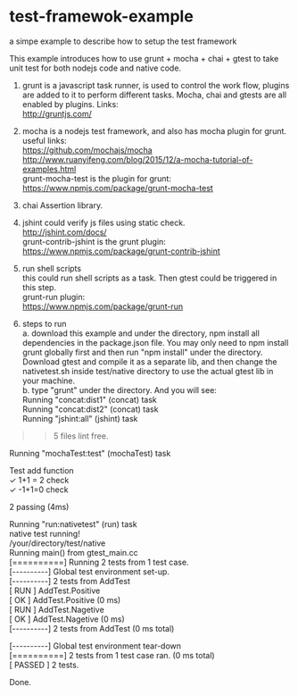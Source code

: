 # test-framewok-example
a simpe example to describe how to setup the test framework

This example introduces how to use grunt + mocha + chai + gtest to take unit test for both nodejs code and native code.

1. grunt
is a javascript task runner, is used to control the work flow, plugins are added to it to perform different tasks. Mocha, chai and gtests are all enabled by plugins.
Links:</br>
http://gruntjs.com/

2. mocha
is a nodejs test framework, and also has mocha plugin for grunt.
useful links:</br>
https://github.com/mochajs/mocha</br>
http://www.ruanyifeng.com/blog/2015/12/a-mocha-tutorial-of-examples.html</br>
grunt-mocha-test is the plugin for grunt:</br>
https://www.npmjs.com/package/grunt-mocha-test</br>

3. chai
Assertion library.

4. jshint
could verify js files using static check.</br>
http://jshint.com/docs/</br>
grunt-contrib-jshint is the grunt plugin:</br>
https://www.npmjs.com/package/grunt-contrib-jshint</br>

5. run shell scripts</br>
this could run shell scripts as a task.  Then gtest could be triggered in this step.</br>
grunt-run plugin:</br>
https://www.npmjs.com/package/grunt-run</br>

6. steps to run</br>
a. download this example and under the directory, npm install all dependencies in the package.json file.
You may only need to npm install grunt globally first and then run "npm install" under the directory.
Download gtest and compile it as a separate lib, and then change the nativetest.sh inside test/native directory
to use the actual gtest lib in your machine.</br>
b. type "grunt" under the directory. And you will see:</br>
  Running "concat:dist1" (concat) task</br>
  Running "concat:dist2" (concat) task</br>
  Running "jshint:all" (jshint) task</br>
  >> 5 files lint free.</br>

  Running "mochaTest:test" (mochaTest) task</br>

  Test add function</br>
    ✓ 1+1 = 2 check</br>
    ✓ -1+1=0 check</br>

  2 passing (4ms)</br>

  Running "run:nativetest" (run) task</br>
  native test running!</br>
  /your/directory/test/native</br>
  Running main() from gtest_main.cc</br>
  [==========] Running 2 tests from 1 test case.</br>
  [----------] Global test environment set-up.</br>
  [----------] 2 tests from AddTest</br>
  [ RUN      ] AddTest.Positive</br>
  [       OK ] AddTest.Positive (0 ms)</br>
  [ RUN      ] AddTest.Nagetive</br>
  [       OK ] AddTest.Nagetive (0 ms)</br>
  [----------] 2 tests from AddTest (0 ms total)</br>

  [----------] Global test environment tear-down</br>
  [==========] 2 tests from 1 test case ran. (0 ms total)</br>
  [  PASSED  ] 2 tests.</br>

  Done.</br>

  
